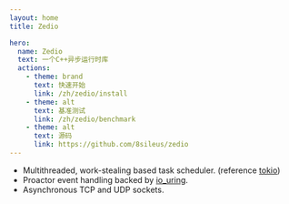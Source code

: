 ```yaml
---
layout: home
title: Zedio

hero:
  name: Zedio
  text: 一个C++异步运行时库
  actions:
    - theme: brand
      text: 快速开始
      link: /zh/zedio/install
    - theme: alt
      text: 基准测试
      link: /zh/zedio/benchmark
    - theme: alt
      text: 源码
      link: https://github.com/8sileus/zedio
---
```


+ Multithreaded, work-stealing based task scheduler. (reference [tokio](https://tokio.rs/))
+ Proactor event handling backed by [io_uring](https://github.com/axboe/liburing).
+ Asynchronous TCP and UDP sockets.

<style>
:root {
  --vp-home-hero-name-color: transparent;
  --vp-home-hero-name-background: -webkit-linear-gradient(120deg, #21fce3 30%, #95ed37);
}
</style>
